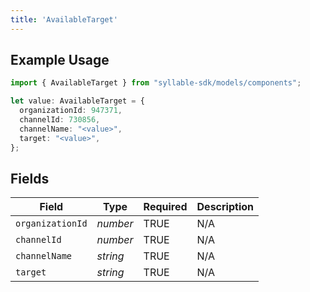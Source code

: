```yaml
---
title: 'AvailableTarget'
---
```


## Example Usage

```typescript
import { AvailableTarget } from "syllable-sdk/models/components";

let value: AvailableTarget = {
  organizationId: 947371,
  channelId: 730856,
  channelName: "<value>",
  target: "<value>",
};
```

## Fields

| Field              | Type               | Required           | Description        |
| ------------------ | ------------------ | ------------------ | ------------------ |
| `organizationId`   | *number*           | TRUE | N/A                |
| `channelId`        | *number*           | TRUE | N/A                |
| `channelName`      | *string*           | TRUE | N/A                |
| `target`           | *string*           | TRUE | N/A                |